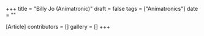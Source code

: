 +++
title = "Billy Jo (Animatronic)"
draft = false
tags = ["Animatronics"]
date = ""

[Article]
contributors = []
gallery = []
+++